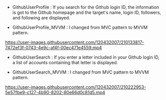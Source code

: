 
- GithubUserProfile : If you search for the Github login ID, the information is got to the Github homepage and the target's name, login ID, followers, and following are displayed.

- GithubUserProfile_MVVM : I changed from MVC pattern to MVVM pattern.

https://user-images.githubusercontent.com/120432007/210133817-7472ef3f-0743-4e9c-af4f-00ec471e4559.mp4

- GithubUserSearch : If you enter a letter included in your Github login ID, a list of accounts containing that letter is displayed.

- GithubUserSearch_MVVM : I changed from MVC pattern to MVVM pattern.

https://user-images.githubusercontent.com/120432007/210222953-5e57fbe9-c127-4b90-8202-80e66d0c81d5.mp4

